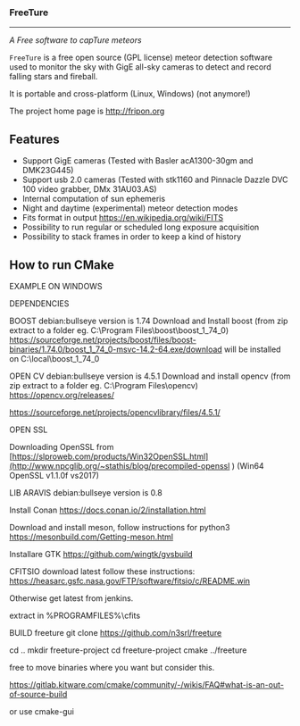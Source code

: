 ### FreeTure
--------

*A Free software to capTure meteors*

`FreeTure` is a free open source (GPL license) meteor detection software used to monitor the sky with GigE all-sky cameras to detect and record falling stars and fireball.

It is portable and cross-platform (Linux, Windows) (not anymore!)

The project home page is http://fripon.org

Features
--------

- Support GigE cameras (Tested with Basler acA1300-30gm and DMK23G445)
- Support usb 2.0 cameras (Tested with stk1160 and Pinnacle Dazzle DVC 100 video grabber, DMx 31AU03.AS)
- Internal computation of sun ephemeris
- Night and daytime (experimental) meteor detection modes
- Fits format in output https://en.wikipedia.org/wiki/FITS
- Possibility to run regular or scheduled long exposure acquisition
- Possibility to stack frames in order to keep a kind of history

How to run CMake
----------------
EXAMPLE ON WINDOWS


DEPENDENCIES

BOOST
debian:bullseye version is 1.74
Download and Install boost (from zip extract to a folder eg. C:\Program Files\boost\boost_1_74_0)
https://sourceforge.net/projects/boost/files/boost-binaries/1.74.0/boost_1_74_0-msvc-14.2-64.exe/download
will be installed on C:\local\boost_1_74_0

OPEN CV
debian:bullseye version is 4.5.1
Download and install opencv (from zip extract to a folder eg. C:\Program Files\opencv)
https://opencv.org/releases/

https://sourceforge.net/projects/opencvlibrary/files/4.5.1/

OPEN SSL

Downloading OpenSSL from [https://slproweb.com/products/Win32OpenSSL.html](http://www.npcglib.org/~stathis/blog/precompiled-openssl ) (Win64 OpenSSL v1.1.0f vs2017)

LIB ARAVIS
debian:bullseye version is 0.8

Install Conan
https://docs.conan.io/2/installation.html

Download and install meson, follow instructions for python3
https://mesonbuild.com/Getting-meson.html

Installare GTK
https://github.com/wingtk/gvsbuild

CFITSIO
download latest
follow these instructions:
https://heasarc.gsfc.nasa.gov/FTP/software/fitsio/c/README.win

Otherwise get latest from jenkins.

extract in %PROGRAMFILES%\cfits




BUILD freeture
git clone https://github.com/n3srl/freeture

cd ..
mkdir freeture-project
cd freeture-project
cmake ../freeture

free to move binaries where you want but consider this.

https://gitlab.kitware.com/cmake/community/-/wikis/FAQ#what-is-an-out-of-source-build

or use cmake-gui

